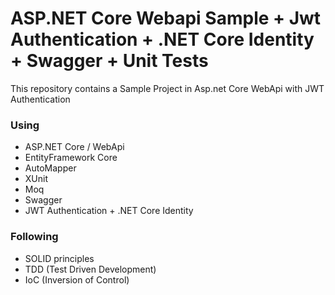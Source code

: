 # ASP.NET Core Webapi Sample + Jwt Authentication + .NET Core Identity + Swagger + Unit Tests
<p>This repository contains a Sample Project in Asp.net Core WebApi with JWT Authentication</p>

<h3>Using</h3>
<ul>
  <li>ASP.NET Core / WebApi</li>
  <li>EntityFramework Core</li>  
  <li>AutoMapper</li>
  <li>XUnit</li>  
  <li>Moq</li>  
  <li>Swagger</li>  
  <li>JWT Authentication + .NET Core Identity</li>
</ul>

<h3>Following</h3>
<ul>
  <li>SOLID principles</li>
  <li>TDD (Test Driven Development)</li>
  <li>IoC (Inversion of Control)</li>  
</ul>
